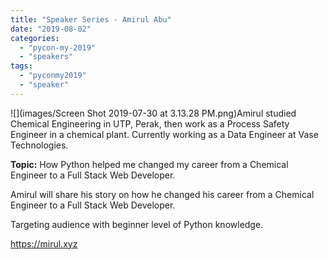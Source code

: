 ```yaml
---
title: "Speaker Series - Amirul Abu"
date: "2019-08-02"
categories: 
  - "pycon-my-2019"
  - "speakers"
tags: 
  - "pyconmy2019"
  - "speaker"
---
```


![](images/Screen Shot 2019-07-30 at 3.13.28 PM.png)Amirul studied Chemical Engineering in UTP, Perak, then work as a Process Safety Engineer in a chemical plant. Currently working as a Data Engineer at Vase Technologies.

**Topic:** How Python helped me changed my career from a Chemical Engineer to a Full Stack Web Developer.

Amirul will share his story on how he changed his career from a Chemical Engineer to a Full Stack Web Developer.

Targeting audience with beginner level of Python knowledge.

https://mirul.xyz
